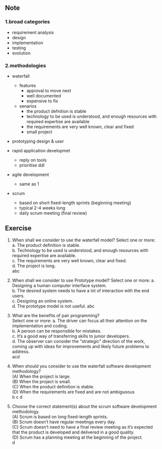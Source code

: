 ## Note
### 1.broad categories
- requirement analysis
- design
- implementation
- testing
- evolution

### 2.methodologies
- waterfall
	- features
		- approval to move next
		- well documented
		- expensive to fix
	- senarios
		- the product defnition is stable
		- technology to be used is understood, and enough resources with required expertise are available
		- the requirements are very well known, clear and fixed
		- small project

- prototyping
	design & user

- rapid application developmet
	- reply on tools
	- prioritise ddl

- agile development
	- same as 1

- scrum
	- based on short fixed-length sprints (beginning meeting)
	- typical 2-4 weeks long
	- daily scrum meeting (final review)

## Exercise
1. When shall we consider to use the waterfall model?
Select one or more:
a. The product definition is stable.  
b. Technology to be used is understood, and enough resources with required expertise are available.  
c. The requirements are very well known, clear and fixed.  
d. The project is long.  
abc

2. When shall we consider to use Prototype model?
Select one or more:
a. Designing a human computer interface system.  
b. The desired system needs to have a lot of interaction with the end users.  
c. Designing an online system.  
d. The prototype model is not useful.
abc  

3. What are the benefits of pair programming?  
Select one or more:
a. The driver can focus all their attention on the implementation and coding.  
b. A person can be responsible for mistakes.  
c. It’s a good way of transferring skills to junior developers.  
d. The observer can consider the "strategic" direction of the work, coming up with ideas for improvements and likely future problems to address.  
acd

4. When should you consider to use the waterfall software development
methodology?  
(A) When the project is large.  
(B) When the project is small.  
(C) When the product definition is stable.  
(D) When the requirements are fixed and are not ambiguoous  
b c d

5. Choose the correct statement(s) about the scrum software development
methodology.  
(A) Scrum is based on long fixed-length sprints.  
(B) Scrum doesn’t have regular meetings every day.  
(C) Scrum doesn’t need to have a final review meeting as it’s expected that the
product is developed and delivered in a good quality.  
(D) Scrum has a planning meeting at the beginning of the project.  
d
